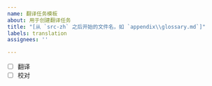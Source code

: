 ```yaml
---
name: 翻译任务模板
about: 用于创建翻译任务
title: "[从 `src-zh` 之后开始的文件名，如 `appendix\\glossary.md`]"
labels: translation
assignees: ''

---
```


- [ ] 翻译
- [ ] 校对

